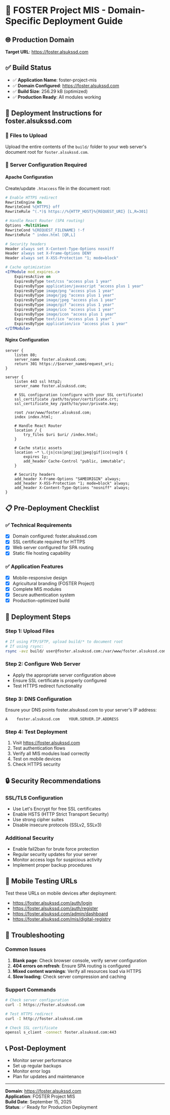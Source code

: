 # 🌾 FOSTER Project MIS - Domain-Specific Deployment Guide

## 🌐 Production Domain
**Target URL**: https://foster.alsukssd.com

## ✅ Build Status
- ✅ **Application Name**: foster-project-mis
- ✅ **Domain Configured**: https://foster.alsukssd.com
- ✅ **Build Size**: 256.29 kB (optimized)
- ✅ **Production Ready**: All modules working

## 🚀 Deployment Instructions for foster.alsukssd.com

### 📁 Files to Upload
Upload the entire contents of the `build/` folder to your web server's document root for `foster.alsukssd.com`.

### 🔧 Server Configuration Required

#### Apache Configuration
Create/update `.htaccess` file in the document root:

```apache
# Enable HTTPS redirect
RewriteEngine On
RewriteCond %{HTTPS} off
RewriteRule ^(.*)$ https://%{HTTP_HOST}%{REQUEST_URI} [L,R=301]

# Handle React Router (SPA routing)
Options -MultiViews
RewriteCond %{REQUEST_FILENAME} !-f
RewriteRule ^ index.html [QR,L]

# Security headers
Header always set X-Content-Type-Options nosniff
Header always set X-Frame-Options DENY
Header always set X-XSS-Protection "1; mode=block"

# Cache optimization
<IfModule mod_expires.c>
    ExpiresActive on
    ExpiresByType text/css "access plus 1 year"
    ExpiresByType application/javascript "access plus 1 year"
    ExpiresByType image/png "access plus 1 year"
    ExpiresByType image/jpg "access plus 1 year"
    ExpiresByType image/jpeg "access plus 1 year"
    ExpiresByType image/gif "access plus 1 year"
    ExpiresByType image/ico "access plus 1 year"
    ExpiresByType image/icon "access plus 1 year"
    ExpiresByType text/ico "access plus 1 year"
    ExpiresByType application/ico "access plus 1 year"
</IfModule>
```

#### Nginx Configuration
```nginx
server {
    listen 80;
    server_name foster.alsukssd.com;
    return 301 https://$server_name$request_uri;
}

server {
    listen 443 ssl http2;
    server_name foster.alsukssd.com;
    
    # SSL configuration (configure with your SSL certificate)
    ssl_certificate /path/to/your/certificate.crt;
    ssl_certificate_key /path/to/your/private.key;
    
    root /var/www/foster.alsukssd.com;
    index index.html;
    
    # Handle React Router
    location / {
        try_files $uri $uri/ /index.html;
    }
    
    # Cache static assets
    location ~* \.(js|css|png|jpg|jpeg|gif|ico|svg)$ {
        expires 1y;
        add_header Cache-Control "public, immutable";
    }
    
    # Security headers
    add_header X-Frame-Options "SAMEORIGIN" always;
    add_header X-XSS-Protection "1; mode=block" always;
    add_header X-Content-Type-Options "nosniff" always;
}
```

## 📋 Pre-Deployment Checklist

### ✅ Technical Requirements
- [x] Domain configured: foster.alsukssd.com
- [x] SSL certificate required for HTTPS
- [x] Web server configured for SPA routing
- [x] Static file hosting capability

### ✅ Application Features
- [x] Mobile-responsive design
- [x] Agricultural branding (FOSTER Project)
- [x] Complete MIS modules
- [x] Secure authentication system
- [x] Production-optimized build

## 🚀 Deployment Steps

### Step 1: Upload Files
```bash
# If using FTP/SFTP, upload build/* to document root
# If using rsync:
rsync -avz build/ user@foster.alsukssd.com:/var/www/foster.alsukssd.com/
```

### Step 2: Configure Web Server
- Apply the appropriate server configuration above
- Ensure SSL certificate is properly configured
- Test HTTPS redirect functionality

### Step 3: DNS Configuration
Ensure your DNS points foster.alsukssd.com to your server's IP address:
```
A    foster.alsukssd.com    YOUR.SERVER.IP.ADDRESS
```

### Step 4: Test Deployment
1. Visit https://foster.alsukssd.com
2. Test authentication flows
3. Verify all MIS modules load correctly
4. Test on mobile devices
5. Check HTTPS security

## 🔒 Security Recommendations

### SSL/TLS Configuration
- Use Let's Encrypt for free SSL certificates
- Enable HSTS (HTTP Strict Transport Security)
- Use strong cipher suites
- Disable insecure protocols (SSLv2, SSLv3)

### Additional Security
- Enable fail2ban for brute force protection
- Regular security updates for your server
- Monitor access logs for suspicious activity
- Implement proper backup procedures

## 📱 Mobile Testing URLs
Test these URLs on mobile devices after deployment:
- https://foster.alsukssd.com/auth/login
- https://foster.alsukssd.com/auth/register
- https://foster.alsukssd.com/admin/dashboard
- https://foster.alsukssd.com/mis/digital-registry

## 🔧 Troubleshooting

### Common Issues
1. **Blank page**: Check browser console, verify server configuration
2. **404 errors on refresh**: Ensure SPA routing is configured
3. **Mixed content warnings**: Verify all resources load via HTTPS
4. **Slow loading**: Check server compression and caching

### Support Commands
```bash
# Check server configuration
curl -I https://foster.alsukssd.com

# Test HTTPS redirect
curl -I http://foster.alsukssd.com

# Check SSL certificate
openssl s_client -connect foster.alsukssd.com:443
```

## 📞 Post-Deployment
- Monitor server performance
- Set up regular backups
- Monitor error logs
- Plan for updates and maintenance

---
**Domain**: https://foster.alsukssd.com  
**Application**: FOSTER Project MIS  
**Build Date**: September 15, 2025  
**Status**: ✅ Ready for Production Deployment

